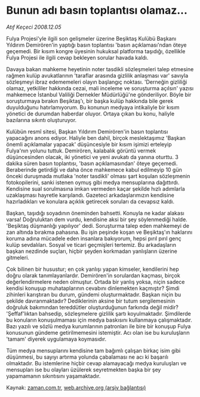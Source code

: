 # Bunun adı basın toplantısı olamaz...

*Atıf Keçeci 2008.12.05*

<tr><td class="metin" colspan="2" style="padding-top: 20px; padding-left: 5px; padding-right: 10px;">Fulya Projesi'yle ilgili son gelişmeler üzerine Beşiktaş Kulübü Başkanı Yıldırım Demirören'in yaptığı basın toplantısı 'basın açıklaması'ndan öteye geçemedi. Bir kısım kongre üyesinin hukuksal platforma taşıdığı, özellikle Fulya Projesi ile ilgili cevap bekleyen sorular havada kaldı.</td></tr><tr><td class="metin" colspan="2" style="padding-top: 20px; padding-left: 5px; padding-right: 10px;"><p> Davaya bakan mahkeme heyetinin noter tasdikli sözleşmeleri talep etmesine rağmen kulüp avukatlarının 'taraflar arasında gizlilik anlaşması var' savıyla sözleşmeyi ibraz edememeleri olayın başlangıç noktası. 'Derneğin gizliliği olamaz, yetkililer hakkında cezai, mali inceleme ve soruşturma açılsın' yazısı mahkemece İstanbul Valiliği Dernekler Müdürlüğü'ne gönderiliyor. Böyle bir soruşturmaya bırakın Beşiktaş'ı, bir başka kulüp hakkında bile gerek duyulduğunu hatırlamıyorum. Bu konunun medyaya intikaliyle bir kısım yönetici de durumdan haberdar oluyor. Ortaya çıkan bu konu, haliyle bazılarına sıkıntı oluşturuyor.
<p>Kulübün resmî sitesi, Başkan Yıldırım Demirören'in basın toplantısı yapacağını anons ediyor. Haliyle ben dahil, birçok meslektaşımız 'Başkan önemli açıklamalar yapacak' düşüncesiyle bir kısım işimizi erteleyip Fulya'nın yolunu tuttuk. Demirören, kalabalık görüntü vermek düşüncesinden olacak, iki yönetici ve yeni avukatı da yanına oturttu. 3 dakika süren basın toplantısı, 'basın açıklamasından' öteye geçemedi. Beraberinde getirdiği ve daha önce mahkemece kabul edilmeyip 10 gün önceki duruşmada mutlaka 'noter tasdikli' olması şart koşulan sözleşmenin fotokopilerini, sanki istenen oymuş gibi medya mensuplarına dağıttırdı. Kendisine sual sorulmasına imkan vermeden kaçar şekilde hızlı adımlarla uzaklaşması hayretle karşılandı. Gazeteci arkadaşlarımızın kendisine hazırladıkları ve konulara açıklık getirecek soruları da cevapsız kaldı.
<p>Başkan, taşıdığı soyadının öneminden bahsetti. Konuyla ne kadar alakası varsa! Doğruluktan dem vurdu, kendisine aksi bir şey söylenmediği halde. 'Beşiktaş düşmanlığı yapılıyor' dedi. Soruşturma talep eden mahkemeyi de zan altında bırakma pahasına. Bu işin peşinde koşan ve Beşiktaş'ın haklarını koruma adına mücadele eden insanlara bakıyorum, hepsi pırıl pırıl genç kulüp sevdalıları. Sosyal ve ticari geçmişleri tertemiz. Bu arkadaşların başkan nezdinde suçları, hiçbir şeyden korkmadan yanlışların üzerine gitmeleri.
<p>Çok bilinen bir husustur; en çok yanlışı yapan kimseler, kendilerini hep doğru olarak tanımlayanlardır. Demirören'in sorulardan kaçması, birçok değerlendirmelere neden olmuştur. Ortada bir yanlış yoksa, niçin sadece kendisi konuşup muhataplarının cevabını dinlemekten kaçmıştır? Şimdi zihinleri karıştıran bu durum, gündemi oluşturmaktadır. Başkan niçin bu şekilde davranmaktadır? Dediklerinin aksine bir tutum sergilemesinin doğruluk bakımından tereddütler oluşturduğunun farkında değil midir? 'Şeffaf'lıktan bahsedip, sözleşmelere gizlilik şartı koyulmaktadır. Şimdilerde bu konuların konuşulmaması için medya baskısını kullanmaya çalışmaktadır. Bazı yazılı ve sözlü medya kurumlarının patronları ile bire bir konuşup Fulya konusunun gündeme getirilmemesini istemiştir. Acı olan ise bu kuruluşların 'tamam' diyerek uygulamaya koymasıdır.
<p>Tüm medya mensuplarını kendisine tam bağımlı çalışan birkaç isim gibi düşünmesi, bu sayıyı artırma yolunda çabalaması ne acı ki başarılı olmaktadır. Bu istemlerine hiçbir cevap alamayacağı medya kuruluşları ve mensupları ise bu olayları üzülerek seyretmekten başka bir şey yapamamanın sıkıntısını yaşamaktadır.<br/></p></p></p></p></p></td></tr>

Kaynak: [zaman.com.tr](http://zaman.com.tr/yazar.do?yazino=767418), [web.archive.org (arşiv bağlantısı)](http://web.archive.org/web/20081206044429/http://www.zaman.com.tr:80/yazar.do?yazino=767418)
